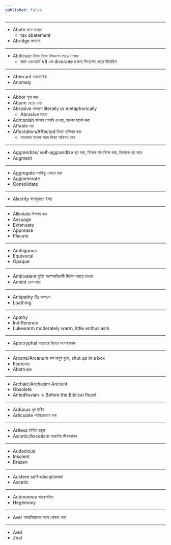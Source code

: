 ```yaml
---
published: false
---
```

***
* Abate কমে যাওয়া
    - tax abatement
* Abridge কমানো

***
* Abdicate নিজে নিজে সিংহাসন ছেড়ে দেওয়া
    - রাজা এডওয়ার্ড VII এক divorcee র জন্য সিংহাসন ছেড়ে দিয়েছিল

***
* Aberrant অস্বাভাবিক
* Anomaly

***


* Abhor গৃনা করা
* Abjure ছেড়ে দেয়া
* Abrasive খসখসে literally or metaphorically
    - Abrasive মন্তব্য
* Admonish হালকা পেদানি দেওয়া, হালকা সতর্ক করা
* Affable ভদ্র
* Affectation/Affected মিথ্যা অভিনয় করা
    - তারকারা অনেক সময় মিথ্যা অভিনয় করে

***
* Aggrandize/ self-aggrandize বড় করা, নিজের নাম নিজে করা, নিজেকে বড় করে 
* Augment

***
* Aggregate সবকিছু একত্রে করা
* Agglomerate 
* Consolidate

***
* Alacrity স্বতস্ফুরতো ইচ্ছা

***
* Alleviate উপশম করা
* Assuage
* Extenuate
* Apprease
* Placate

***
* Ambiguous
* Equivocal
* Opaque

***
* Ambivalent দুইটা পরস্পরবিরোধী জিনিস করতে চাওয়া
* Anoint তেল মারা

***
* Antipathy তীব্র অপছন্দ
* Loathing

***
* Apathy
* Indifference
* Lukewarm moderately warm, little enthusiasm

***
* Apocryphal সত্যতার বিচারে সন্দেহজনক

***
* Arcane/Arcanum কম মানুষ বুঝে, shut up in a box
* Esoteric
* Abstruse

***
* Archaic/Archaism Ancient
* Obsolete
* Antediluvian -> Before the Biblical flood

***
* Arduous খুব কঠিন
* Articulate পরিষ্কারভাবে বলা

***
* Artless ভণিতা ছাড়া
* Ascetic/Ascetism বয়রাগির জীবনযাপন

***
* Audacious
* Insolent
* Brazen

***
* Austere self-disciplined
* Ascetic

***
* Autonomus স্বায়ত্বশাষিত
* Hegemony

***
* Aver আত্মবিশ্বাসের সাথে ঘোষনা দেয়া

***
* Avid
* Zeal